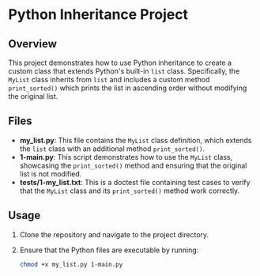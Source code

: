 # Python Inheritance Project

## Overview

This project demonstrates how to use Python inheritance to create a custom class that extends Python's built-in `list` class. Specifically, the `MyList` class inherits from `list` and includes a custom method `print_sorted()` which prints the list in ascending order without modifying the original list.

## Files

- **my_list.py**: This file contains the `MyList` class definition, which extends the `list` class with an additional method `print_sorted()`.
- **1-main.py**: This script demonstrates how to use the `MyList` class, showcasing the `print_sorted()` method and ensuring that the original list is not modified.
- **tests/1-my_list.txt**: This is a doctest file containing test cases to verify that the `MyList` class and its `print_sorted()` method work correctly.

## Usage

1. Clone the repository and navigate to the project directory.
2. Ensure that the Python files are executable by running:

   ```bash
   chmod +x my_list.py 1-main.py
